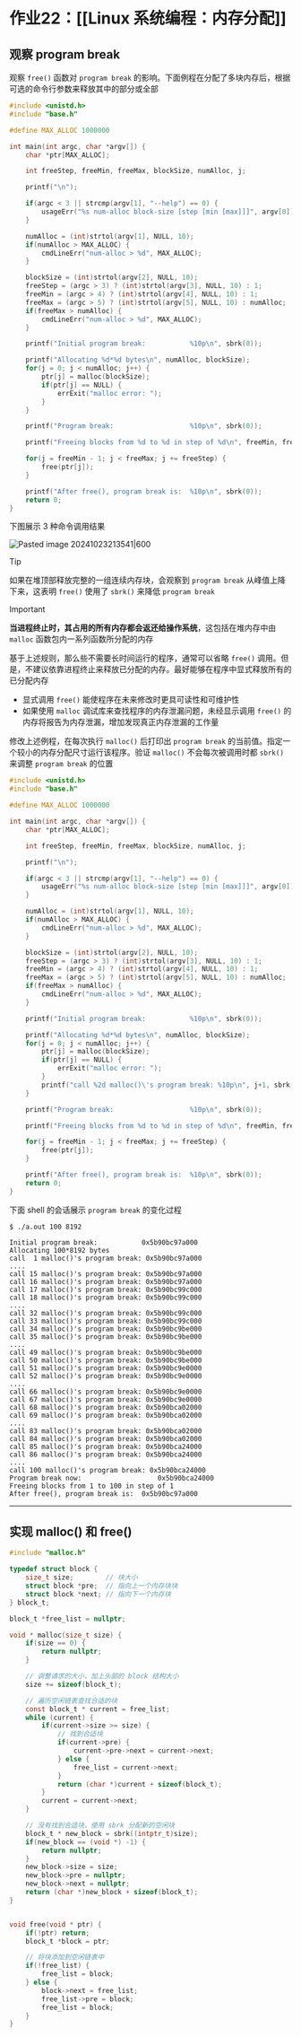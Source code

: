 # 作业22：[[Linux 系统编程：内存分配]]

## 观察 program break 

观察 `free()` 函数对 `program break` 的影响。下面例程在分配了多块内存后，根据可选的命令行参数来释放其中的部分或全部

```c title:memalloc/free_and_sbrk.c
#include <unistd.h>
#include "base.h"

#define MAX_ALLOC 1000000

int main(int argc, char *argv[]) {
    char *ptr[MAX_ALLOC];

    int freeStep, freeMin, freeMax, blockSize, numAlloc, j;

    printf("\n");

    if(argc < 3 || strcmp(argv[1], "--help") == 0) {
        usageErr("%s num-alloc block-size [step [min [max]]]", argv[0]);
    }

    numAlloc = (int)strtol(argv[1], NULL, 10);
    if(numAlloc > MAX_ALLOC) {
        cmdLineErr("num-alloc > %d", MAX_ALLOC);
    }

    blockSize = (int)strtol(argv[2], NULL, 10);
    freeStep = (argc > 3) ? (int)strtol(argv[3], NULL, 10) : 1;
    freeMin = (argc > 4) ? (int)strtol(argv[4], NULL, 10) : 1;
    freeMax = (argc > 5) ? (int)strtol(argv[5], NULL, 10) : numAlloc;
    if(freeMax > numAlloc) {
        cmdLineErr("num-alloc > %d", MAX_ALLOC);
    }

    printf("Initial program break:           %10p\n", sbrk(0));

    printf("Allocating %d*%d bytes\n", numAlloc, blockSize);
    for(j = 0; j < numAlloc; j++) {
        ptr[j] = malloc(blockSize);
        if(ptr[j] == NULL) {
            errExit("malloc error: ");
        }
    }

    printf("Program break:                   %10p\n", sbrk(0));

    printf("Freeing blocks from %d to %d in step of %d\n", freeMin, freeMax, freeStep);

    for(j = freeMin - 1; j < freeMax; j += freeStep) {
        free(ptr[j]);
    }

    printf("After free(), program break is:  %10p\n", sbrk(0));
    return 0;
}
```

下图展示 $3$ 种命令调用结果

![Pasted image 20241023213541|600](http://cdn.jsdelivr.net/gh/duyupeng36/images@master/obsidian/1755788373199-b6341566c10f44488945169f5816f27f.png)

> [!tip] 
> 
> 如果在堆顶部释放完整的一组连续内存块，会观察到 `program break` 从峰值上降下来，这表明 `free()` 使用了 `sbrk()` 来降低 `program break`
> 

> [!important] 
> 
> **当进程终止时，其占用的所有内存都会返还给操作系统**，这包括在堆内存中由 `malloc` 函数包内一系列函数所分配的内存
> 
> 基于上述规则，那么些不需要长时间运行的程序，通常可以省略 `free()` 调用。但是，不建议依靠进程终止来释放已分配的内存。最好能够在程序中显式释放所有的已分配内存
> 
> + 显式调用 `free()` 能使程序在未来修改时更具可读性和可维护性
> + 如果使用 `malloc` 调试库来查找程序的内存泄漏问题，未经显示调用 `free()` 的内存将报告为内存泄漏，增加发现真正内存泄漏的工作量
> 

修改上述例程，在每次执行 `malloc()` 后打印出 `program break` 的当前值。指定一个较小的内存分配尺寸运行该程序。验证 `malloc()` 不会每次被调用时都 `sbrk()` 来调整 `program break` 的位置

```c title:memalloc/free_and_sbrk.c
#include <unistd.h>
#include "base.h"

#define MAX_ALLOC 1000000

int main(int argc, char *argv[]) {
    char *ptr[MAX_ALLOC];

    int freeStep, freeMin, freeMax, blockSize, numAlloc, j;

    printf("\n");

    if(argc < 3 || strcmp(argv[1], "--help") == 0) {
        usageErr("%s num-alloc block-size [step [min [max]]]", argv[0]);
    }

    numAlloc = (int)strtol(argv[1], NULL, 10);
    if(numAlloc > MAX_ALLOC) {
        cmdLineErr("num-alloc > %d", MAX_ALLOC);
    }

    blockSize = (int)strtol(argv[2], NULL, 10);
    freeStep = (argc > 3) ? (int)strtol(argv[3], NULL, 10) : 1;
    freeMin = (argc > 4) ? (int)strtol(argv[4], NULL, 10) : 1;
    freeMax = (argc > 5) ? (int)strtol(argv[5], NULL, 10) : numAlloc;
    if(freeMax > numAlloc) {
        cmdLineErr("num-alloc > %d", MAX_ALLOC);
    }

    printf("Initial program break:           %10p\n", sbrk(0));

    printf("Allocating %d*%d bytes\n", numAlloc, blockSize);
    for(j = 0; j < numAlloc; j++) {
        ptr[j] = malloc(blockSize);
        if(ptr[j] == NULL) {
            errExit("malloc error: ");
        }
        printf("call %2d malloc()\'s program break: %10p\n", j+1, sbrk(0));
    }

    printf("Program break:                   %10p\n", sbrk(0));

    printf("Freeing blocks from %d to %d in step of %d\n", freeMin, freeMax, freeStep);

    for(j = freeMin - 1; j < freeMax; j += freeStep) {
        free(ptr[j]);
    }

    printf("After free(), program break is:  %10p\n", sbrk(0));
    return 0;
}
```

下面 shell 的会话展示 `program break` 的变化过程

```shell
$ ./a.out 100 8192

Initial program break:           0x5b90bc97a000
Allocating 100*8192 bytes
call  1 malloc()'s program break: 0x5b90bc97a000
....
call 15 malloc()'s program break: 0x5b90bc97a000
call 16 malloc()'s program break: 0x5b90bc97a000
call 17 malloc()'s program break: 0x5b90bc99c000
call 18 malloc()'s program break: 0x5b90bc99c000
....
call 32 malloc()'s program break: 0x5b90bc99c000
call 33 malloc()'s program break: 0x5b90bc99c000
call 34 malloc()'s program break: 0x5b90bc9be000
call 35 malloc()'s program break: 0x5b90bc9be000
....
call 49 malloc()'s program break: 0x5b90bc9be000
call 50 malloc()'s program break: 0x5b90bc9be000
call 51 malloc()'s program break: 0x5b90bc9e0000
call 52 malloc()'s program break: 0x5b90bc9e0000
....
call 66 malloc()'s program break: 0x5b90bc9e0000
call 67 malloc()'s program break: 0x5b90bc9e0000
call 68 malloc()'s program break: 0x5b90bca02000
call 69 malloc()'s program break: 0x5b90bca02000
....
call 83 malloc()'s program break: 0x5b90bca02000
call 84 malloc()'s program break: 0x5b90bca02000
call 85 malloc()'s program break: 0x5b90bca24000
call 86 malloc()'s program break: 0x5b90bca24000
....
call 100 malloc()'s program break: 0x5b90bca24000
Program break now:                   0x5b90bca24000
Freeing blocks from 1 to 100 in step of 1
After free(), program break is:  0x5b90bc97a000
```

---

## 实现 malloc() 和 free()

```c title:lib/malloc.c
#include "malloc.h"

typedef struct block {
    size_t size;        // 块大小
    struct block *pre;  // 指向上一个内存块块
    struct block *next; // 指向下一个内存块
} block_t;

block_t *free_list = nullptr;

void * malloc(size_t size) {
    if(size == 0) {
        return nullptr;
    }

    // 调整请求的大小，加上头部的 block 结构大小
    size += sizeof(block_t);

    // 遍历空闲链表查找合适的块
    const block_t * current = free_list;
    while (current) {
        if(current->size >= size) {
            // 找到合适块
            if(current->pre) {
                current->pre->next = current->next;
            } else {
                free_list = current->next;
            }
            return (char *)current + sizeof(block_t);
        }
        current = current->next;
    }

    // 没有找到合适块，使用 sbrk 分配新的空闲块
    block_t * new_block = sbrk((intptr_t)size);
    if(new_block == (void *) -1) {
        return nullptr;
    }
    new_block->size = size;
    new_block->pre = nullptr;
    new_block->next = nullptr;
    return (char *)new_block + sizeof(block_t);
}


void free(void * ptr) {
    if(!ptr) return;
    block_t *block = ptr;

    // 将块添加到空闲链表中
    if(!free_list) {
        free_list = block;
    } else {
        block->next = free_list;
        free_list->pre = block;
        free_list = block;
    }
}
```

